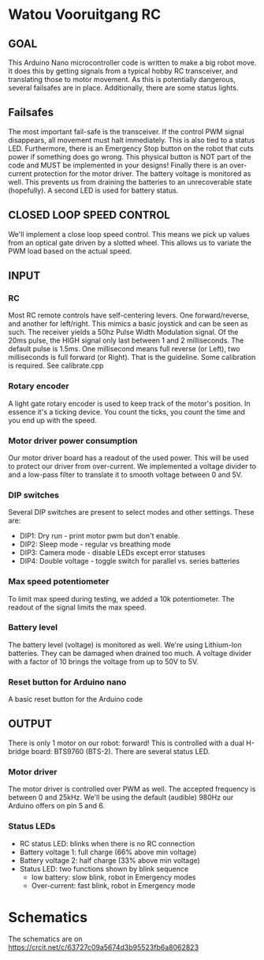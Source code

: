 # Watou Vooruitgang RC
## GOAL
This Arduino Nano microcontroller code is written to make a big robot move. It does this by getting signals from a typical hobby RC transceiver, and translating those to motor movement. As this is potentially dangerous, several failsafes are in place. Additionally, there are some status lights.

## Failsafes
The most important fail-safe is the transceiver. If the control PWM signal disappears, all movement must halt immediately. This is also tied to a status LED. Furthermore, there is an Emergency Stop button on the robot that cuts power if something does go wrong. This physical button is NOT part of the code and MUST be implemented in your designs! Finally there is an over-current protection for the motor driver. The battery voltage is monitored as well. This prevents us from draining the batteries to an unrecoverable state (hopefully). A second LED is used for battery status.

## CLOSED LOOP SPEED CONTROL

We'll implement a close loop speed control. This means we pick up values from an optical gate driven by a slotted wheel. This allows us to variate the PWM load based on the actual speed.

## INPUT

### RC
Most RC remote controls have self-centering levers. One forward/reverse, and another for left/right. This mimics a basic joystick and can be seen as such. The receiver yields a 50hz Pulse Width Modulation signal. Of the 20ms pulse, the HIGH signal only last between 1 and 2 milliseconds. The default pulse is 1.5ms. One millisecond means full reverse (or Left), two milliseconds is full forward (or Right). That is the guideline. Some calibration is required.
See calibrate.cpp

### Rotary encoder
A light gate rotary encoder is used to keep track of the motor's position. In essence it's a ticking device. You count the ticks, you count the time and you end up with the speed.

### Motor driver power consumption
Our motor driver board has a readout of the used power. This will be used to protect our driver from over-current. We implemented a voltage divider to and a low-pass filter to translate it to smooth voltage between 0 and 5V.

### DIP switches
Several DIP switches are present to select modes and other settings.
These are:
- DIP1: Dry run - print motor pwm but don't enable.
- DIP2: Sleep mode - regular vs breathing mode
- DIP3: Camera mode - disable LEDs except error statuses
- DIP4: Double voltage - toggle switch for parallel vs. series batteries

### Max speed potentiometer
To limit max speed during testing, we added a 10k potentiometer. The readout of the signal limits the max speed.

### Battery level
The battery level (voltage) is monitored as well. We're using Lithium-Ion batteries. They can be damaged when drained too much. A voltage divider with a factor of 10 brings the voltage from up to 50V to 5V.

### Reset button for Arduino  nano
A basic reset button for the Arduino code

## OUTPUT
There is only 1 motor on our robot: forward! This is controlled with a dual H-bridge board: BTS9760 (BTS-2). There are several status LED.

### Motor driver
The motor driver is controlled over PWM as well. The accepted frequency is between 0 and 25kHz. We'll be using the default (audible) 980Hz our Arduino offers on pin 5 and 6. 
### Status LEDs
- RC status LED: blinks when there is no RC connection
- Battery voltage 1: full charge (66% above min voltage)
- Battery voltage 2: half charge (33% above min voltage)
- Status LED: two functions shown by blink sequence
	- low battery: slow blink, robot in Emergency modes
	- Over-current: fast blink, robot in Emergency mode

# Schematics
The schematics are on https://crcit.net/c/63727c09a5674d3b95523fb6a8062823
